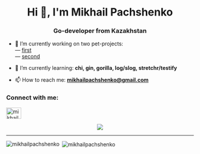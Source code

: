 <h1 align="center">Hi 👋, I'm Mikhail Pachshenko</h1>
<h3 align="center">Go-developer from Kazakhstan</h3>

- 🔭 I’m currently working on two pet-projects:
<br/>— [first](https://github.com/mikhailpachshenko/pet-project-sk-final) 
<br/>— [second](https://github.com/mikhailpachshenko/pet-project-sk-final)
- 🌱 I’m currently learning: **chi, gin, gorilla, log/slog, stretchr/testify**

- 📫 How to reach me: **mikhailpachshenko@gmail.com**

<h3 align="left">Connect with me:</h3>
<p align="left">
<a href="https://instagram.com/mikhail_pachshenko" target="blank"><img align="center" src="https://raw.githubusercontent.com/rahuldkjain/github-profile-readme-generator/master/src/images/icons/Social/instagram.svg" alt="mikhailpachshenko" height="30" width="40" /></a> 
<p align="center" >
    <a href="LINK TO: WHEN CLICKED">
      <img src="https://github.r2v.ch/codewars?user=mikhailpachshenko" />
    </a>
</p>
</p>
<hr>

<p><img align="left" src="https://github-readme-stats.vercel.app/api/top-langs?username=mikhailpachshenko&show_icons=true&locale=en&layout=compact" alt="mikhailpachshenko" /></p>

<p>&nbsp;<img align="center" src="https://github-readme-stats.vercel.app/api?username=mikhailpachshenko&show_icons=true&locale=en" alt="mikhailpachshenko" /></p>
